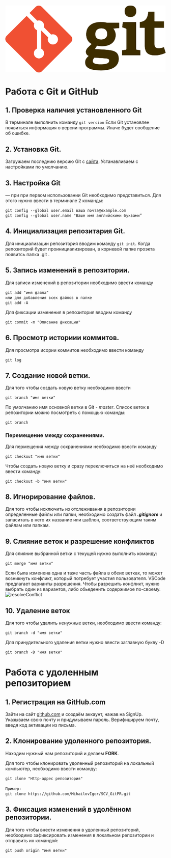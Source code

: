 ![Logo](Git-Logo-2Color.png)
# Работа с Git и GitHub
## 1. Проверка наличия установленного Git
В терминале выполнить команду `git version`
Если Git установлен появиться информация о версии программы. Иначе будет сообщение об ошибке.
## 2. Установка Git. 
Загружаем последнию версию Git с [сайта](https://git-svm.com/downloads). Устанавливаем с настройками по умолчанию.
## 3. Настройка Git
— при при первом использовании Git необходимо представиться.
 Для этого нужно ввести в терминале 2 команды:
 ```
git config --global user.email ваша почта@example.com
git config --global user.name "Ваше имя английскими буквами”
 ```
## 4. Инициализация репозитария Git.
Для инициализации репозитория вводим команду `git init`. Когда репозиторий будет проинициализирован, в корневой папке проэкта появитсь папка .git .
## 5. Запись изменений в репозитории.
Для записи изменений в репозитории необходимо ввести команду
```
git add "имя файла"
или для добавления всех файлов в папке
git add -A
```
Для фиксации изменения в репозитория вводим команду 
```
git commit -m "Описание фиксации"
```
## 6. Просмотр историии коммитов.
Для просмотра исории коммитов необходимо ввести команду
```
git log
```
## 7. Создание новой ветки.
Для того чтобы создать новую ветку необходимо ввести 
```
git branch "имя ветки"
```
По умолчанию имя основной ветки в Git - *master*. 
Список веток в репозитории можно посмотреть с помощью команды:
```
git branch
```
### Перемещение между сохранениями.
Для пермещения между сохранениями необходимо ввести команду
```
git checkout "имя ветки"
```
Чтобы создать новую ветку и сразу переключиться на неё необходимо ввести команду:
```
git checkout -b "имя ветки"
``` 
## 8. Игнорирование файлов.
Для того чтобы исключить из отслеживания в репозитории определенные файлы или папки, необходимо создать файл ***.gitignore***  и запаситать в него их название или шаблон, соответствующим таким файлам или папкам.

## 9. Слияние веток и разрешение конфликтов
Для слияние выбранной ветки с текущей нужно выполнить команду:
```
git merge "имя ветки"
```
Если была изменена одна и таже часть файла в обеих ветках, то может возникнуть конфликт, который потребует участия пользователя. VSCode предлагает варианты разрешения. Чтобы разрешить конфликт, нужно выбрать один из вариантов, либо обьеденить содержимое по-своему.
  ![resolveConflict](conflicts.jpg)

## 10. Удаление веток
Для того чтобы удалить ненужные ветки, необходимо ввести команду:
```
git branch -d "имя ветки" 
```
Для принудительного удаления ветки нужно ввести заглавную букву -D 
```
git branch -D "имя ветки"
```

# Работа с удоленным репозиторием
## 1. Регистрация на GitHub.com
Зайти на сайт [github.com](https://github.com/) и создаём аккаунт, нажав на SignUp. Указываем свою почту и придумываем пароль. Верифицируем почту, введя код активации из письма.

## 2. Клонирование удоленного репозитория.
Находим нужный нам репозиторий и делаем **FORK**.

Для того чтобы клонировать удоленный репозиторий на локальный компьютер, необходимо ввести команду:
```
git clone "Http-адрес репозитория" 

Пример:
git clone https://github.com/MihailovIgor/SCV_GitPR.git

```
## 3. Фиксация изменений в удолённом репозитории.
Для того чтобы внести изменения в удоленный репозиторий, необходимо зафиксировать изменения в локальном репозитории и отправить их командой:
```
git push origin "имя ветки"
```  
